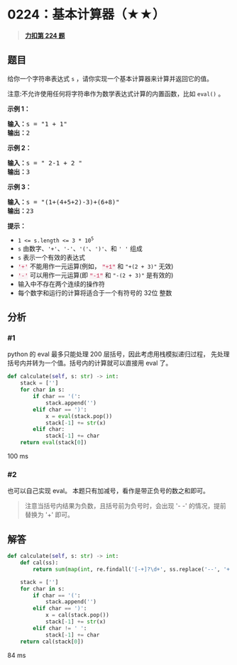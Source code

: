 # 0224：基本计算器（★★）


> <u>**[力扣第 224 题](https://leetcode.cn/problems/basic-calculator/)**</u>

## 题目

<p>给你一个字符串表达式 <code>s</code> ，请你实现一个基本计算器来计算并返回它的值。</p>

<p>注意:不允许使用任何将字符串作为数学表达式计算的内置函数，比如 <code>eval()</code> 。</p>



<p><strong>示例 1：</strong></p>

<pre>
<strong>输入：</strong>s = "1 + 1"
<strong>输出：</strong>2
</pre>

<p><strong>示例 2：</strong></p>

<pre>
<strong>输入：</strong>s = " 2-1 + 2 "
<strong>输出：</strong>3
</pre>

<p><strong>示例 3：</strong></p>

<pre>
<strong>输入：</strong>s = "(1+(4+5+2)-3)+(6+8)"
<strong>输出：</strong>23
</pre>



<p><strong>提示：</strong></p>

<ul>
<li><code>1 &lt;= s.length &lt;= 3 * 10<sup>5</sup></code></li>
<li><code>s</code> 由数字、<code>'+'</code>、<code>'-'</code>、<code>'('</code>、<code>')'</code>、和 <code>' '</code> 组成</li>
<li><code>s</code> 表示一个有效的表达式</li>
<li><font color="#c7254e"><font face="Menlo, Monaco, Consolas, Courier New, monospace"><span style="font-size:12.6px"><span style="background-color:#f9f2f4">'+'</span></span></font></font> 不能用作一元运算(例如， <font color="#c7254e"><font face="Menlo, Monaco, Consolas, Courier New, monospace"><span style="font-size:12.6px"><span style="background-color:#f9f2f4">"+1"</span></span></font></font> 和 <code>"+(2 + 3)"</code> 无效)</li>
<li><font color="#c7254e"><font face="Menlo, Monaco, Consolas, Courier New, monospace"><span style="font-size:12.6px"><span style="background-color:#f9f2f4">'-'</span></span></font></font> 可以用作一元运算(即 <font color="#c7254e"><font face="Menlo, Monaco, Consolas, Courier New, monospace"><span style="font-size:12.6px"><span style="background-color:#f9f2f4">"-1"</span></span></font></font> 和 <code>"-(2 + 3)"</code> 是有效的)</li>
<li>输入中不存在两个连续的操作符</li>
<li>每个数字和运行的计算将适合于一个有符号的 32位 整数</li>
</ul>


## 分析

### #1

python 的 eval 最多只能处理 200 层括号，因此考虑用栈模拟递归过程，
先处理括号内并转为一个值。括号内的计算就可以直接用 eval 了。

```python
def calculate(self, s: str) -> int:
    stack = ['']
    for char in s:
        if char == '(':
            stack.append('')
        elif char == ')':
            x = eval(stack.pop())
            stack[-1] += str(x)
        elif char:
            stack[-1] += char
    return eval(stack[0])
```
100 ms

### #2

也可以自己实现 eval。
本题只有加减号，看作是带正负号的数之和即可。

> 注意当括号内结果为负数，且括号前为负号时，会出现 '- -' 的情况，提前替换为 '+' 即可。

## 解答

```python
def calculate(self, s: str) -> int:
    def cal(ss):
        return sum(map(int, re.findall('[-+]?\d+', ss.replace('--', '+'))))

    stack = ['']
    for char in s:
        if char == '(':
            stack.append('')
        elif char == ')':
            x = cal(stack.pop())
            stack[-1] += str(x)
        elif char != ' ':
            stack[-1] += char
    return cal(stack[0])
```
84 ms
